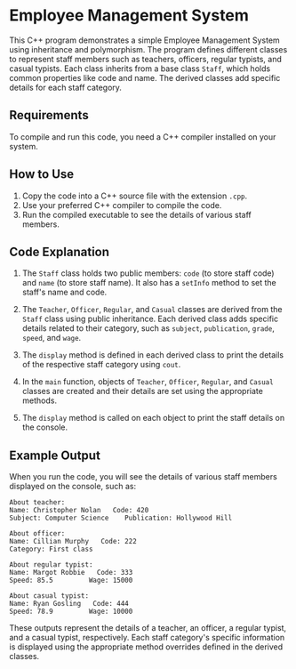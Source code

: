 # Employee Management System

This C++ program demonstrates a simple Employee Management System using inheritance and polymorphism. The program defines different classes to represent staff members such as teachers, officers, regular typists, and casual typists. Each class inherits from a base class `Staff`, which holds common properties like code and name. The derived classes add specific details for each staff category.

## Requirements

To compile and run this code, you need a C++ compiler installed on your system.

## How to Use

1. Copy the code into a C++ source file with the extension `.cpp`.
2. Use your preferred C++ compiler to compile the code.
3. Run the compiled executable to see the details of various staff members.

## Code Explanation

1. The `Staff` class holds two public members: `code` (to store staff code) and `name` (to store staff name). It also has a `setInfo` method to set the staff's name and code.

2. The `Teacher`, `Officer`, `Regular`, and `Casual` classes are derived from the `Staff` class using public inheritance. Each derived class adds specific details related to their category, such as `subject`, `publication`, `grade`, `speed`, and `wage`.

3. The `display` method is defined in each derived class to print the details of the respective staff category using `cout`.

4. In the `main` function, objects of `Teacher`, `Officer`, `Regular`, and `Casual` classes are created and their details are set using the appropriate methods.

5. The `display` method is called on each object to print the staff details on the console.

## Example Output

When you run the code, you will see the details of various staff members displayed on the console, such as:

```
About teacher:
Name: Christopher Nolan   Code: 420
Subject: Computer Science    Publication: Hollywood Hill

About officer:
Name: Cillian Murphy   Code: 222
Category: First class

About regular typist:
Name: Margot Robbie   Code: 333
Speed: 85.5         Wage: 15000

About casual typist:
Name: Ryan Gosling   Code: 444
Speed: 78.9         Wage: 10000
```

These outputs represent the details of a teacher, an officer, a regular typist, and a casual typist, respectively. Each staff category's specific information is displayed using the appropriate method overrides defined in the derived classes.